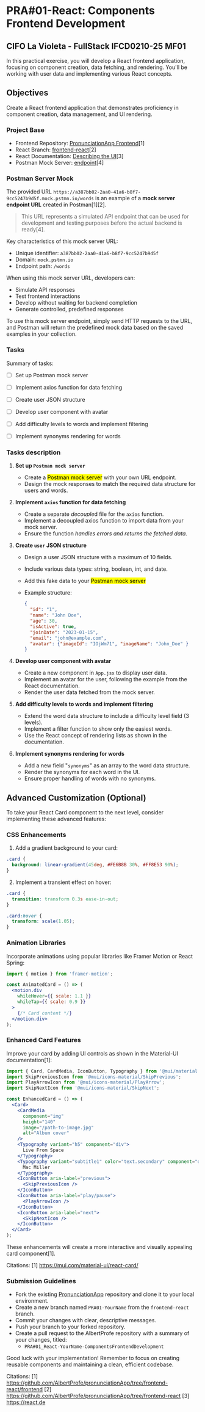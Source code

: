 # PRA#01-React: Components Frontend Development

## CIFO La Violeta - FullStack IFCD0210-25 MF01

In this practical exercise, you will develop a React frontend application, focusing on component creation, data fetching, and rendering. You'll be working with user data and implementing various React concepts.

## Objectives

Create a React frontend application that demonstrates proficiency in component creation, data management, and UI rendering.

### Project Base

- Frontend Repository: [PronunciationApp Frontend](https://github.com/AlbertProfe/pronunciationApp/tree/frontend-react/frontend)[1]
- React Branch: [frontend-react](https://github.com/AlbertProfe/pronunciationApp/tree/frontend-react)[2]
- React Documentation: [Describing the UI](https://react.dev/learn/describing-the-ui)[3]
- Postman Mock Server:  [endpoint](https://a387bb02-2aa0-41a6-b8f7-9cc5247b9d5f.mock.pstmn.io/words)[4]

### Postman Server Mock

The provided URL `https://a387bb02-2aa0-41a6-b8f7-9cc5247b9d5f.mock.pstmn.io/words` is an example of a **mock server endpoint URL** created in Postman[1][2]. 

> This URL represents a simulated API endpoint that can be used for development and testing purposes before the actual backend is ready[4].

Key characteristics of this mock server URL:

- Unique identifier: `a387bb02-2aa0-41a6-b8f7-9cc5247b9d5f`
- Domain: `mock.pstmn.io`
- Endpoint path: `/words`

When using this mock server URL, developers can:

- Simulate API responses
- Test frontend interactions
- Develop without waiting for backend completion
- Generate controlled, predefined responses

To use this mock server endpoint, simply send HTTP requests to the URL, and Postman will return the predefined mock data based on the saved examples in your collection.

### Tasks

Summary of tasks:

- [ ] Set up Postman mock server

- [ ] Implement axios function for data fetching

- [ ] Create user JSON structure

- [ ] Develop user component with avatar

- [ ] Add difficulty levels to words and implement filtering

- [ ] Implement synonyms rendering for words

### Tasks description

1. **Set up `Postman mock server`**
   
   - Create a <mark>Postman mock server</mark> with your own URL endpoint.
   - Design the mock responses to match the required data structure for users and words.

2. **Implement `axios` function for data fetching**
   
   - Create a separate *decouple*d file for the `axios` function.
   - Implement a decoupled axios function to import data from your mock server.
   - Ensure the function *handles errors and returns the fetched data.*

3. **Create `user` JSON structure**
   
   - Design a user JSON structure with a maximum of 10 fields.
   
   - Include various data types: string, boolean, int, and date.
   
   - Add this fake data to your <mark>Postman mock server</mark>
   
   - Example structure:
     
     ```json
     {
       "id": "1",
       "name": "John Doe",
       "age": 30,
       "isActive": true,
       "joinDate": "2023-01-15",
       "email": "john@example.com",
       "avatar": {"imageId": "IOjWm71", "imageName": "John_Doe" }
     }
     ```

4. **Develop user component with avatar**
   
   - Create a new component in `App.jsx` to display user data.
   - Implement an avatar for the user, following the example from the React documentation.
   - Render the user data fetched from the mock server.

5. **Add difficulty levels to words and implement filtering**
   
   - Extend the word data structure to include a difficulty level field (3 levels).
   - Implement a filter function to show only the easiest words.
   - Use the React concept of rendering lists as shown in the documentation.

6. **Implement synonyms rendering for words**
   
   - Add a new field "`synonyms`" as an array to the word data structure.
   - Render the synonyms for each word in the UI.
   - Ensure proper handling of words with no synonyms.

## Advanced Customization (Optional)

To take your React Card component to the next level, consider implementing these advanced features:

### CSS Enhancements

1. Add a gradient background to your card:

```css
.card {
  background: linear-gradient(45deg, #FE6B8B 30%, #FF8E53 90%);
}
```

2. Implement a transient effect on hover:

```css
.card {
  transition: transform 0.3s ease-in-out;
}

.card:hover {
  transform: scale(1.05);
}
```

### Animation Libraries

Incorporate animations using popular libraries like Framer Motion or React Spring:

```jsx
import { motion } from 'framer-motion';

const AnimatedCard = () => (
  <motion.div
    whileHover={{ scale: 1.1 }}
    whileTap={{ scale: 0.9 }}
  >
    {/* Card content */}
  </motion.div>
);
```

### Enhanced Card Features

Improve your card by adding UI controls as shown in the Material-UI documentation[1]:

```jsx
import { Card, CardMedia, IconButton, Typography } from '@mui/material';
import SkipPreviousIcon from '@mui/icons-material/SkipPrevious';
import PlayArrowIcon from '@mui/icons-material/PlayArrow';
import SkipNextIcon from '@mui/icons-material/SkipNext';

const EnhancedCard = () => (
  <Card>
    <CardMedia
      component="img"
      height="140"
      image="/path-to-image.jpg"
      alt="Album cover"
    />
    <Typography variant="h5" component="div">
      Live From Space
    </Typography>
    <Typography variant="subtitle1" color="text.secondary" component="div">
      Mac Miller
    </Typography>
    <IconButton aria-label="previous">
      <SkipPreviousIcon />
    </IconButton>
    <IconButton aria-label="play/pause">
      <PlayArrowIcon />
    </IconButton>
    <IconButton aria-label="next">
      <SkipNextIcon />
    </IconButton>
  </Card>
);
```

These enhancements will create a more interactive and visually appealing card component[1].

Citations:
[1] https://mui.com/material-ui/react-card/

### Submission Guidelines

- Fork the existing [PronunciationApp](https://github.com/AlbertProfe/pronunciationApp) repository and clone it to your local environment.
- Create a new branch named `PRA01-YourName` from the `frontend-react` branch.
- Commit your changes with clear, descriptive messages.
- Push your branch to your forked repository.
- Create a pull request to the AlbertProfe repository with a summary of your changes, titled:
  - `PRA#01_React-YourName-ComponentsFrontendDevelopment`

Good luck with your implementation! Remember to focus on creating reusable components and maintaining a clean, efficient codebase.

Citations:
[1] https://github.com/AlbertProfe/pronunciationApp/tree/frontend-react/frontend
[2] https://github.com/AlbertProfe/pronunciationApp/tree/frontend-react
[3] https://react.de
